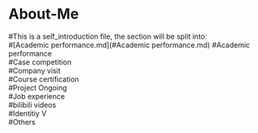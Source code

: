# About-Me
#This is a self_introduction file, the section will be split into:  
#[Academic performance.md](#Academic performance.md)
#Academic performance  
#Case competition  
#Company visit  
#Course certification  
#Project Ongoing  
#Job experience  
#bilibili videos  
#Identitiy V   
#Others  

